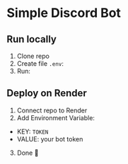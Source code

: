 # Simple Discord Bot

## Run locally
1. Clone repo
2. Create file `.env`:
3. Run:

## Deploy on Render
1. Connect repo to Render
2. Add Environment Variable:
- KEY: `TOKEN`
- VALUE: your bot token
3. Done 🎉
